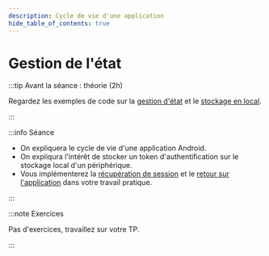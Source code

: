 ```yaml
---
description: Cycle de vie d'une application
hide_table_of_contents: true
---
```


# Gestion de l'état

<Row>

<Column>

:::tip Avant la séance : théorie (2h)

Regardez les exemples de code sur la [gestion d'état](https://github.com/departement-info-cem/5N6-mobile-2/tree/main/code/pause_resume) et le [stockage en local](https://github.com/departement-info-cem/5N6-mobile-2/tree/main/code/stockage_local).

:::

</Column>

<Column>

:::info Séance

- On expliquera le cycle de vie d'une application Android.
- On expliqura l'intérêt de stocker un token d'authentification sur le stockage local d'un périphérique.
- Vous implémenterez la [récupération de session](../02-tp/02-tp2.md#récupération-de-la-session) et le [retour sur l'application](../02-tp/02-tp2.md#retour-sur-lapplication) dans votre travail pratique.

:::

</Column>

</Row>

:::note Exercices

Pas d'exercices, travaillez sur votre TP.

:::
